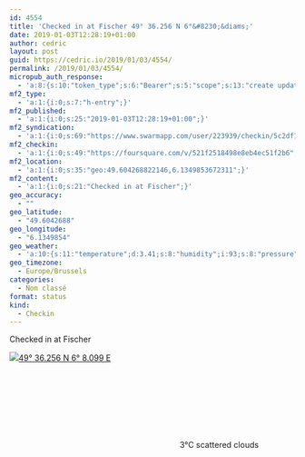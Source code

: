 ```yaml
---
id: 4554
title: 'Checked in at Fischer 49° 36.256 N 6°&#8230;&diams;'
date: 2019-01-03T12:28:19+01:00
author: cedric
layout: post
guid: https://cedric.io/2019/01/03/4554/
permalink: /2019/01/03/4554/
micropub_auth_response:
  - 'a:8:{s:10:"token_type";s:6:"Bearer";s:5:"scope";s:13:"create update";s:2:"me";s:18:"https://cedric.io/";s:9:"issued_by";s:45:"https://cedric.io/wp-json/indieauth/1.0/token";s:9:"client_id";s:27:"https://ownyourswarm.p3k.io";s:9:"issued_at";i:1542614471;s:4:"user";i:1;s:13:"last_accessed";i:1546723329;}'
mf2_type:
  - 'a:1:{i:0;s:7:"h-entry";}'
mf2_published:
  - 'a:1:{i:0;s:25:"2019-01-03T12:28:19+01:00";}'
mf2_syndication:
  - 'a:1:{i:0;s:69:"https://www.swarmapp.com/user/223939/checkin/5c2df1d34acb19002ca61416";}'
mf2_checkin:
  - 'a:1:{i:0;s:49:"https://foursquare.com/v/521f2518498e8eb4ec51f2b6";}'
mf2_location:
  - 'a:1:{i:0;s:35:"geo:49.604268822146,6.1349853672311";}'
mf2_content:
  - 'a:1:{i:0;s:21:"Checked in at Fischer";}'
geo_accuracy:
  - ""
geo_latitude:
  - "49.6042688"
geo_longitude:
  - "6.1349854"
geo_weather:
  - 'a:10:{s:11:"temperature";d:3.41;s:8:"humidity";i:93;s:8:"pressure";i:1031;s:10:"cloudiness";i:40;s:4:"wind";a:2:{s:5:"speed";d:5.1;s:6:"degree";i:290;}s:7:"summary";s:16:"scattered clouds";s:4:"icon";s:15:"wi-cloudy-gusts";s:10:"visibility";i:10000;s:7:"sunrise";s:25:"2019-01-05T08:31:27+01:00";s:6:"sunset";s:25:"2019-01-05T16:50:01+01:00";}'
geo_timezone:
  - Europe/Brussels
categories:
  - Non classé
format: status
kind:
  - Checkin
---
```

Checked in at Fischer

<p class="sloc-display">
  <img class="icon-location" aria-label="Location: " aria-hidden="true" src="https://cedric.io/wp-content/plugins/simple-location/location.svg" /><span class="p-location"><data class="p-latitude" value="49.604269"></data><data class="p-longitude" value="6.134985"></data><a href="https://www.openstreetmap.org/?mlat=49.6042688&mlon=6.1349854#map=13/49.6042688/6.1349854">49° 36.256 N 6° 8.099 E</a></span><br /><span aria-label="scattered clouds" title="scattered clouds" ><svg class="svg-icon svg-wi-cloudy-gusts" aria-hidden="true"><use xlink:href="https://cedric.io/wp-content/plugins/simple-location/weather-icons.svg#wi-cloudy-gusts"></use></svg></span><span class="p-temperature">3&deg;C</span>&nbsp;scattered clouds
</p>